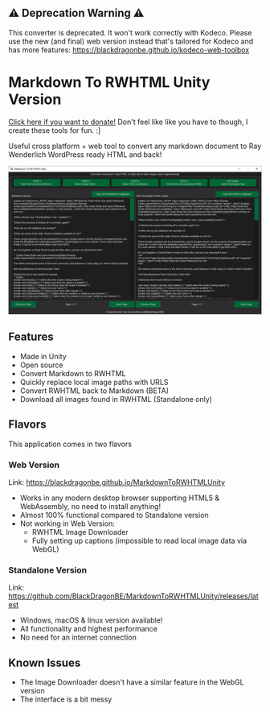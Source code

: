 ## ⚠️ Deprecation Warning ⚠️

This converter is deprecated. It won't work correctly with Kodeco.
Please use the new (and final) web version instead that's tailored for Kodeco and has more features: <a href="https://blackdragonbe.github.io/kodeco-web-toolbox">https://blackdragonbe.github.io/kodeco-web-toolbox</a>

# Markdown To RWHTML Unity Version

<a href="https://www.paypal.com/paypalme/blackdragonbe" target="_blank">Click here if you want to donate!</a> Don't feel like like you have to though, I create these tools for fun. :]

Useful cross platform + web tool to convert any markdown document to Ray Wenderlich WordPress ready HTML and back!

[![](images/1.png)](https://blackdragonbe.github.io/MarkdownToRWHTMLUnity)

## Features

- Made in Unity
- Open source
- Convert Markdown to RWHTML
- Quickly replace local image paths with URLS
- Convert RWHTML back to Markdown (BETA)
- Download all images found in RWHTML (Standalone only)

## Flavors

This application comes in two flavors

### Web Version

Link: https://blackdragonbe.github.io/MarkdownToRWHTMLUnity

- Works in any modern desktop browser supporting HTML5 & WebAssembly, no need to install anything!
- Almost 100% functional compared to Standalone version
- Not working in Web Version:  
  - RWHTML Image Downloader
  - Fully setting up captions (impossible to read local image data via WebGL)  

### Standalone Version

Link: https://github.com/BlackDragonBE/MarkdownToRWHTMLUnity/releases/latest

- Windows, macOS & linux version available!
- All functionality and highest performance
- No need for an internet connection

## Known Issues

- The Image Downloader doesn't have a similar feature in the WebGL version
- The interface is a bit messy
